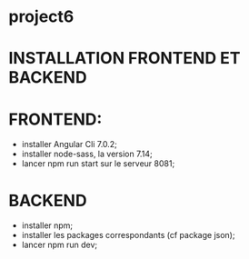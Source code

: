 # project6

# INSTALLATION FRONTEND ET BACKEND

# FRONTEND:

- installer Angular Cli 7.0.2;
- installer node-sass, la version 7.14;
- lancer npm run start sur le serveur 8081;

# BACKEND

- installer npm;
- installer les packages correspondants (cf package json);
- lancer npm run dev;
